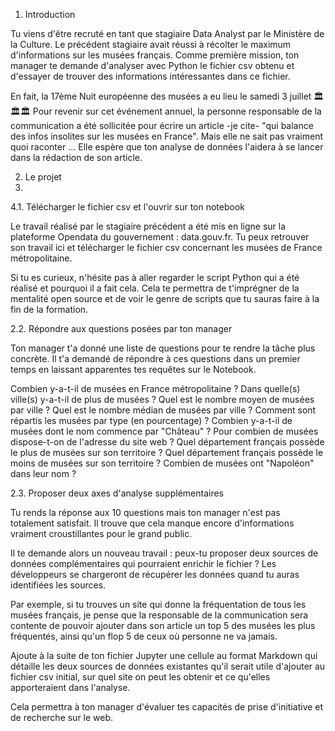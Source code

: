 1. Introduction

Tu viens d'être recruté en tant que stagiaire Data Analyst par le Ministère de la Culture. Le précédent stagiaire avait réussi à récolter le maximum d'informations sur les musées français.
Comme première mission, ton manager te demande d'analyser avec Python le fichier csv obtenu et d'essayer de trouver des informations intéressantes dans ce fichier.

En fait, la 17ème Nuit européenne des musées a eu lieu le samedi 3 juillet 🏛🏛🏛 Pour revenir sur cet événement annuel, la personne responsable de la communication a été sollicitée pour écrire un article -je cite- "qui balance des infos insolites sur les musées en France".
Mais elle ne sait pas vraiment quoi raconter ... Elle espère que ton analyse de données l'aidera à se lancer dans la rédaction de son article.

2. Le projet
3. 
4.1. Télécharger le fichier csv et l'ouvrir sur ton notebook

Le travail réalisé par le stagiaire précédent a été mis en ligne sur la plateforme Opendata du gouvernement : data.gouv.fr. Tu peux retrouver son travail ici et télécharger le fichier csv concernant les musées de France métropolitaine.

Si tu es curieux, n'hésite pas à aller regarder le script Python qui a été réalisé et pourquoi il a fait cela. Cela te permettra de t'imprégner de la mentalité open source et de voir le genre de scripts que tu sauras faire à la fin de la formation.

2.2. Répondre aux questions posées par ton manager

Ton manager t'a donné une liste de questions pour te rendre la tâche plus concrète. Il t'a demandé de répondre à ces questions dans un premier temps en laissant apparentes tes requêtes sur le Notebook.

Combien y-a-t-il de musées en France métropolitaine ?
Dans quelle(s) ville(s) y-a-t-il de plus de musées ?
Quel est le nombre moyen de musées par ville ?
Quel est le nombre médian de musées par ville ?
Comment sont répartis les musées par type (en pourcentage) ?
Combien y-a-t-il de musées dont le nom commence par "Château" ?
Pour combien de musées dispose-t-on de l'adresse du site web ?
Quel département français possède le plus de musées sur son territoire ?
Quel département français possède le moins de musées sur son territoire ?
Combien de musées ont "Napoléon" dans leur nom ?

2.3. Proposer deux axes d'analyse supplémentaires

Tu rends la réponse aux 10 questions mais ton manager n'est pas totalement satisfait. Il trouve que cela manque encore d'informations vraiment croustillantes pour le grand public.

Il te demande alors un nouveau travail : peux-tu proposer deux sources de données complémentaires qui pourraient enrichir le fichier ? Les développeurs se chargeront de récupérer les données quand tu auras identifiées les sources.

Par exemple, si tu trouves un site qui donne la fréquentation de tous les musées français, je pense que la responsable de la communication sera contente de pouvoir ajouter dans son article un top 5 des musées les plus fréquentés, ainsi qu'un flop 5 de ceux où personne ne va jamais.

Ajoute à la suite de ton fichier Jupyter une cellule au format Markdown qui détaille les deux sources de données existantes qu'il serait utile d'ajouter au fichier csv initial, sur quel site on peut les obtenir et ce qu'elles apporteraient dans l'analyse.

Cela permettra à ton manager d'évaluer tes capacités de prise d'initiative et de recherche sur le web.
